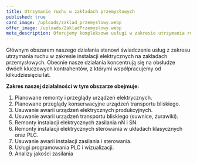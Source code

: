 ```yaml
---
title: Utrzymanie ruchu w zakładach przemysłowych
published: true
card_image: /uploads/zaklad_przemyslowy.webp
offer_image: /uploads/ZakladPrzemyslowy.webp
meta_description: Oferujemy kompleksowe usługi w zakresie utrzymania ruchu przemysłowego. Naszym największym jest firma Tokai Cobex, to dzięki nam ich produkcja działa bez zarzutu.
---
```

Głównym obszarem naszego działania stanowi świadczenie
usług z zakresu utrzymania ruchu w zakresie instalacji elektrycznych
na zakładach przemysłowych. Obecnie nasze działania koncentrują się na
obsłudze dwóch kluczowych kontrahentów, z którymi współpracujemy od kilkudziesięciu lat.

**Zakres naszej działalności w tym obszarze obejmuje:**

1. Planowane remonty i przeglądy urządzeń elektrycznych.
2. Planowane przeglądy konserwacyjne urządzeń transportu bliskiego.
3. Usuwanie awarii urządzeń elektrycznych produkcyjnych.
4. Usuwanie awarii urządzeń transportu bliskiego (suwnice, żurawiki).
5. Remonty instalacji elektrycznych zasilania nN i ŚN.
6. Remonty instalacji elektrycznych sterowania w układach klasycznych oraz PLC.
7. Usuwanie awarii instalacji zasilania i sterowania.
8. Usługi programowania PLC i wizualizacji.
9. Analizy jakości zasilania